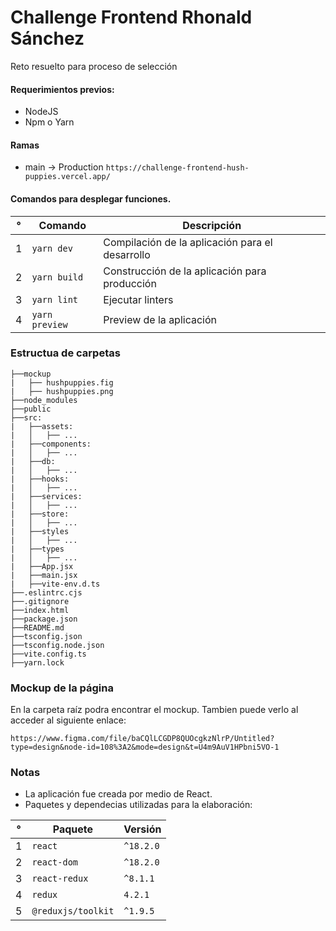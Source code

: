 # Challenge Frontend Rhonald Sánchez

Reto resuelto para proceso de selección

#### Requerimientos previos:

- NodeJS
- Npm o Yarn

#### Ramas

- main -> Production `https://challenge-frontend-hush-puppies.vercel.app/`

#### Comandos para desplegar funciones.

| °   | Comando        | Descripción                                     |
| --- | -------------- | ----------------------------------------------- |
| 1   | `yarn dev`     | Compilación de la aplicación para el desarrollo |
| 2   | `yarn build`   | Construcción de la aplicación para producción   |
| 3   | `yarn lint`    | Ejecutar linters                                |
| 4   | `yarn preview` | Preview de la aplicación                        |

### Estructua de carpetas

```
├──mockup
|   ├── hushpuppies.fig
|   ├── hushpuppies.png
├──node_modules
├──public
├──src:
|   ├──assets:
|   │   ├── ...
|   ├──components:
|   │   ├── ...
|   ├──db:
|   │   ├── ...
|   ├──hooks:
|   │   ├── ...
|   ├──services:
|   │   ├── ...
|   ├──store:
|   │   ├── ...
|   ├──styles
|   │   ├── ...
|   ├──types
|   │   ├── ...
|   ├──App.jsx
|   ├──main.jsx
|   ├──vite-env.d.ts
├──.eslintrc.cjs
├──.gitignore
├──index.html
├──package.json
├──README.md
├──tsconfig.json
├──tsconfig.node.json
├──vite.config.ts
├──yarn.lock
```

### Mockup de la página

En la carpeta raíz podra encontrar el mockup. Tambien puede verlo al acceder al siguiente enlace:

`https://www.figma.com/file/baCQlLCGDP8QUOcgkzNlrP/Untitled?type=design&node-id=108%3A2&mode=design&t=U4m9AuV1HPbni5VO-1`

### Notas

- La aplicación fue creada por medio de React.
- Paquetes y dependecias utilizadas para la elaboración:

| °   | Paquete            | Versión   |
| --- | ------------------ | --------- |
| 1   | `react`            | `^18.2.0` |
| 2   | `react-dom`        | `^18.2.0` |
| 3   | `react-redux`      | `^8.1.1`  |
| 4   | `redux`            | `4.2.1`   |
| 5   | `@reduxjs/toolkit` | `^1.9.5`  |
